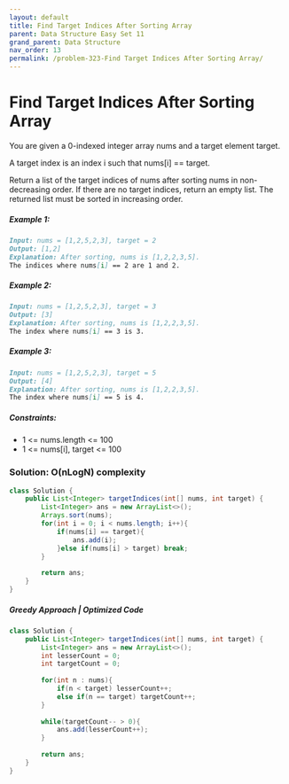 ```yaml
---
layout: default
title: Find Target Indices After Sorting Array
parent: Data Structure Easy Set 11
grand_parent: Data Structure
nav_order: 13
permalink: /problem-323-Find Target Indices After Sorting Array/
---
```

# Find Target Indices After Sorting Array
You are given a 0-indexed integer array nums and a target element target.

A target index is an index i such that nums[i] == target.

Return a list of the target indices of nums after sorting nums in non-decreasing order. If there are no target indices, return an empty list. The returned list must be sorted in increasing order.

##### Example 1:
```markdown
Input: nums = [1,2,5,2,3], target = 2
Output: [1,2]
Explanation: After sorting, nums is [1,2,2,3,5].
The indices where nums[i] == 2 are 1 and 2.
```
##### Example 2:
```markdown
Input: nums = [1,2,5,2,3], target = 3
Output: [3]
Explanation: After sorting, nums is [1,2,2,3,5].
The index where nums[i] == 3 is 3.
```
##### Example 3:
```markdown
Input: nums = [1,2,5,2,3], target = 5
Output: [4]
Explanation: After sorting, nums is [1,2,2,3,5].
The index where nums[i] == 5 is 4.
```
##### Constraints:
* 1 <= nums.length <= 100
* 1 <= nums[i], target <= 100

### Solution: O(nLogN) complexity
```java
class Solution {
    public List<Integer> targetIndices(int[] nums, int target) {
        List<Integer> ans = new ArrayList<>();
        Arrays.sort(nums);
        for(int i = 0; i < nums.length; i++){
            if(nums[i] == target){
                ans.add(i);
            }else if(nums[i] > target) break;
        }
        
        return ans;
    }
}
```
##### Greedy Approach | Optimized Code
```java
class Solution {
    public List<Integer> targetIndices(int[] nums, int target) {
        List<Integer> ans = new ArrayList<>();
        int lesserCount = 0;
        int targetCount = 0;
        
        for(int n : nums){
            if(n < target) lesserCount++;
            else if(n == target) targetCount++;
        }
        
        while(targetCount-- > 0){
            ans.add(lesserCount++);
        }
        
        return ans;
    }
}
```